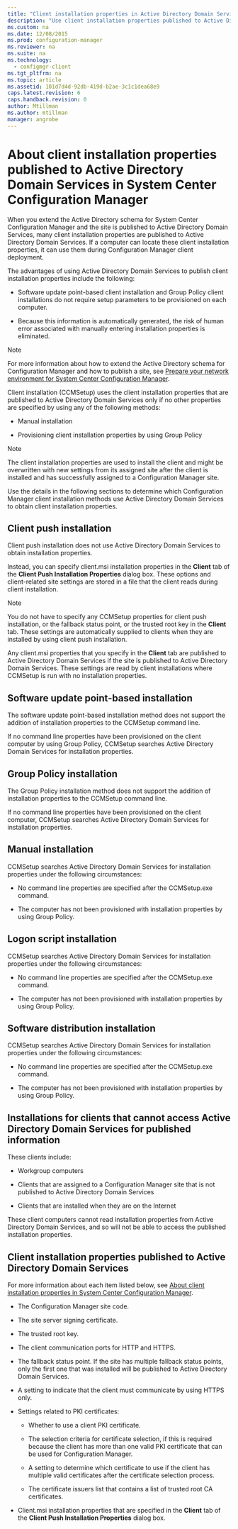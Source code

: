 ```yaml
---
title: "Client installation properties in Active Directory Domain Services | System Center Configuration Manager"
description: "Use client installation properties published to Active Directory Domain Services in System Center Configuration Manager."
ms.custom: na
ms.date: 12/08/2015
ms.prod: configuration-manager
ms.reviewer: na
ms.suite: na
ms.technology:
  - configmgr-client
ms.tgt_pltfrm: na
ms.topic: article
ms.assetid: 101d7d4d-92db-419d-b2ae-3c1c1dea68e9
caps.latest.revision: 6
caps.handback.revision: 0
author: Mtillmanms.author: mtillmanmanager: angrobe
---
```

# About client installation properties published to Active Directory Domain Services in System Center Configuration Manager
When you extend the Active Directory schema for System Center Configuration Manager and the site is published to Active Directory Domain Services, many client installation properties are published to Active Directory Domain Services. If a computer can locate these client installation properties, it can use them during Configuration Manager client deployment.  

 The advantages of using Active Directory Domain Services to publish client installation properties include the following:  

-   Software update point-based client installation and Group Policy client installations do not require setup parameters to be provisioned on each computer.  

-   Because this information is automatically generated, the risk of human error associated with manually entering installation properties is eliminated.  

> [!NOTE]  
>  For more information about how to extend the Active Directory schema for Configuration Manager and how to publish a site, see [Prepare your network environment for System Center Configuration Manager](../Topic/Prepare%20your%20network%20environment%20for%20System%20Center%20Configuration%20Manager.md).  

 Client installation (CCMSetup) uses the client installation properties that are published to Active Directory Domain Services only if no other properties are specified by using any of the following methods:  

-   Manual installation  

-   Provisioning client installation properties by using Group Policy  

> [!NOTE]  
>  The client installation properties are used to install the client and might be overwritten with new settings from its assigned site after the client is installed and has successfully assigned to a Configuration Manager site.  

 Use the details in the following sections to determine which Configuration Manager client installation methods use Active Directory Domain Services to obtain client installation properties.  

## Client push installation  
 Client push installation does not use Active Directory Domain Services to obtain installation properties.  

 Instead, you can specify client.msi installation properties in the **Client** tab of the **Client Push Installation Properties** dialog box. These options and client-related site settings are stored in a file that the client reads during client installation.  

> [!NOTE]  
>  You do not have to specify any CCMSetup properties for client push installation, or the fallback status point, or the trusted root key in the **Client** tab. These settings are automatically supplied to clients when they are installed by using client push installation.  

 Any client.msi properties that you specify in the **Client** tab are published to Active Directory Domain Services if the site is published to Active Directory Domain Services. These settings are read by client installations where CCMSetup is run with no installation properties.  

## Software update point-based installation  
 The software update point-based installation method does not support the addition of installation properties to the CCMSetup command line.  

 If no command line properties have been provisioned on the client computer by using Group Policy, CCMSetup searches Active Directory Domain Services for installation properties.  

## Group Policy installation  
 The Group Policy installation method does not support the addition of installation properties to the CCMSetup command line.  

 If no command line properties have been provisioned on the client computer, CCMSetup searches Active Directory Domain Services for installation properties.  

## Manual installation  
 CCMSetup searches Active Directory Domain Services for installation properties under the following circumstances:  

-   No command line properties are specified after the CCMSetup.exe command.  

-   The computer has not been provisioned with installation properties by using Group Policy.  

## Logon script installation  
 CCMSetup searches Active Directory Domain Services for installation properties under the following circumstances:  

-   No command line properties are specified after the CCMSetup.exe command.  

-   The computer has not been provisioned with installation properties by using Group Policy.  

## Software distribution installation  
 CCMSetup searches Active Directory Domain Services for installation properties under the following circumstances:  

-   No command line properties are specified after the CCMSetup.exe command.  

-   The computer has not been provisioned with installation properties by using Group Policy.  

## Installations for clients that cannot access Active Directory Domain Services for published information  
 These clients include:  

-   Workgroup computers  

-   Clients that are assigned to a Configuration Manager site that is not published to Active Directory Domain Services  

-   Clients that are installed when they are on the Internet  

 These client computers cannot read installation properties from Active Directory Domain Services, and so will not be able to access the published installation properties.  

## Client installation properties published to Active Directory Domain Services  
 For more information about each  item listed below, see [About client installation properties in System Center Configuration Manager](../../../core/clients/deploy/about-client-installation-properties.md).  

-   The Configuration Manager site code.  

-   The site server signing certificate.  

-   The trusted root key.  

-   The client communication ports for HTTP and HTTPS.  

-   The fallback status point. If the site has multiple fallback status points, only the first one that was installed will be published to Active Directory Domain Services.  

-   A setting to indicate that the client must communicate by using HTTPS only.  

-   Settings related to PKI certificates:  

    -   Whether to use a client PKI certificate.  

    -   The selection criteria for certificate selection, if this is required because the client has more than one valid PKI certificate that can be used for Configuration Manager.  

    -   A setting to determine which certificate to use if the client has multiple valid certificates after the certificate selection process.  

    -   The certificate issuers list that contains a list of trusted root CA certificates.  

-   Client.msi installation properties that are specified in the **Client** tab of the **Client Push Installation Properties** dialog box.
